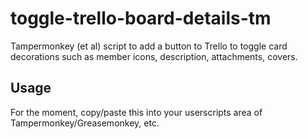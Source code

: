 # toggle-trello-board-details-tm
Tampermonkey (et al) script to add a button to Trello to toggle card decorations such as member icons, description, attachments, covers.

## Usage ##

For the moment, copy/paste this into your userscripts area of Tampermonkey/Greasemonkey, etc.




